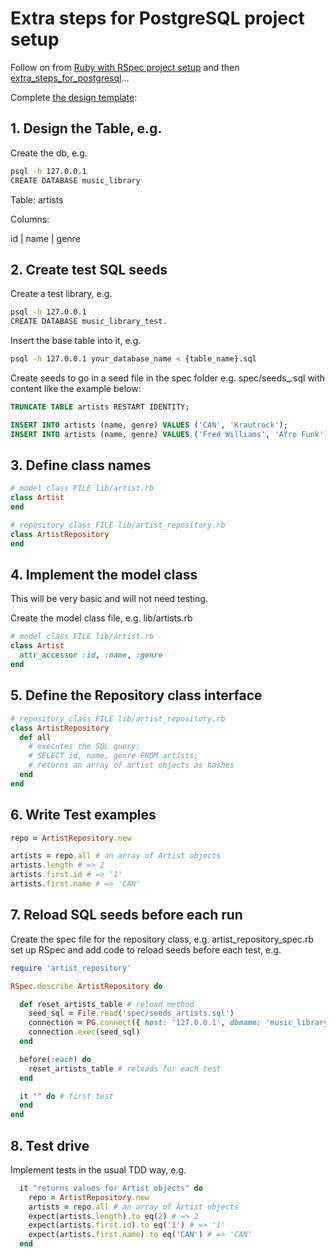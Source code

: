 # Extra steps for PostgreSQL project setup

Follow on from [Ruby with RSpec project setup](https://github.com/pablisch/project-setup/blob/main/ruby_with_rspec.md) and then [extra_steps_for_postgresql](https://github.com/pablisch/project-setup/blob/main/extra_steps_for_postgresql.md)...

Complete [the design template](https://github.com/pablisch/databases/blob/main/resources/repository_class_recipe_template.md):

## 1. Design the Table, e.g.

Create the db, e.g. 
```bash
psql -h 127.0.0.1
CREATE DATABASE music_library
```

Table: artists

Columns:

id | name | genre

## 2. Create test SQL seeds 

Create a test library, e.g. 
```bash
psql -h 127.0.0.1
CREATE DATABASE music_library_test.
```
Insert the base table into it, e.g.
```bash
psql -h 127.0.0.1 your_database_name < {table_name}.sql
```
Create seeds to go in a seed file in the spec folder e.g. spec/seeds_<table-name>.sql with content like the example below: 
```sql
TRUNCATE TABLE artists RESTART IDENTITY;

INSERT INTO artists (name, genre) VALUES ('CAN', 'Krautrock');
INSERT INTO artists (name, genre) VALUES ('Fred Williams', 'Afro Funk');
```
## 3. Define class names
```ruby
# model class FILE lib/artist.rb
class Artist
end

# repository class FILE lib/artist_repository.rb
class ArtistRepository
end
```
## 4. Implement the model class

This will be very basic and will not need testing.

Create the model class file, e.g. lib/artists.rb
```ruby
# model class FILE lib/artist.rb
class Artist
  attr_accessor :id, :name, :genre
end
```
## 5. Define the Repository class interface
```ruby
# repository class FILE lib/artist_repository.rb
class ArtistRepository
  def all
    # executes the SQL query:
    # SELECT id, name, genre FROM artists;
    # returns an array of artist objects as hashes
  end
end
```
## 6. Write Test examples
```ruby
repo = ArtistRepository.new

artists = repo.all # an array of Artist objects
artists.length # => 2
artists.first.id # => '1'
artists.first.name # => 'CAN'
```
## 7. Reload SQL seeds before each run

Create the spec file for the repository class, e.g. artist_repository_spec.rb set up RSpec and add code to reload seeds before each test, e.g.
```ruby
require 'artist_repository'

RSpec.describe ArtistRepository do

  def reset_artists_table # reload method
    seed_sql = File.read('spec/seeds_artists.sql')
    connection = PG.connect({ host: '127.0.0.1', dbname: 'music_library_test' })
    connection.exec(seed_sql)
  end

  before(:each) do 
    reset_artists_table # reloads for each test
  end

  it "" do # first test
  end
end
```

## 8. Test drive

Implement tests in the usual TDD way, e.g.
```ruby
  it "returns values for Artist objects" do
    repo = ArtistRepository.new
    artists = repo.all # an array of Artist objects
    expect(artists.length).to eq(2) # => 2
    expect(artists.first.id).to eq('1') # => '1'
    expect(artists.first.name).to eq('CAN') # => 'CAN'
  end
```

